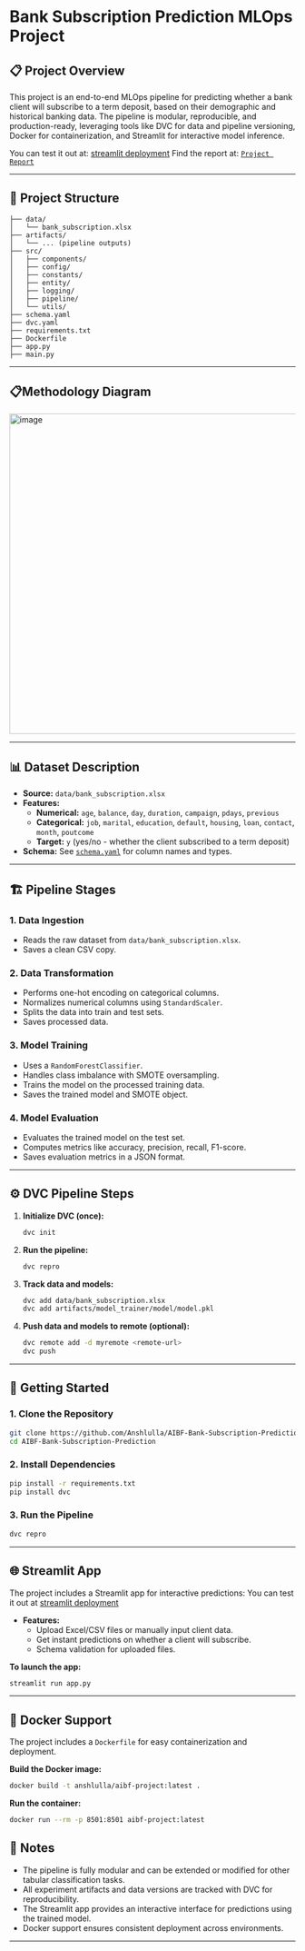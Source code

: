 # Bank Subscription Prediction MLOps Project

## 📋 Project Overview

This project is an end-to-end MLOps pipeline for predicting whether a bank client will subscribe to a term deposit, based on their demographic and historical banking data. The pipeline is modular, reproducible, and production-ready, leveraging tools like DVC for data and pipeline versioning, Docker for containerization, and Streamlit for interactive model inference.

You can test it out at: [streamlit deployment](https://ai-bank-subscription-prediction.streamlit.app/)
Find the report at: [`Project Report`](CA2_22070126013.pdf)

---

## 📁 Project Structure

```
├── data/
│   └── bank_subscription.xlsx
├── artifacts/
│   └── ... (pipeline outputs)
├── src/
│   ├── components/
│   ├── config/
│   ├── constants/
│   ├── entity/
│   ├── logging/
│   ├── pipeline/
│   └── utils/
├── schema.yaml
├── dvc.yaml
├── requirements.txt
├── Dockerfile
├── app.py
├── main.py
```

---

## 📋Methodology Diagram
<img width="759" height="564" alt="image" src="https://github.com/user-attachments/assets/4d7d01bb-8160-4dbd-93c6-987e88058ba4" />

---

## 📊 Dataset Description

- **Source:** `data/bank_subscription.xlsx`
- **Features:**
  - **Numerical:** `age`, `balance`, `day`, `duration`, `campaign`, `pdays`, `previous`
  - **Categorical:** `job`, `marital`, `education`, `default`, `housing`, `loan`, `contact`, `month`, `poutcome`
  - **Target:** `y` (yes/no - whether the client subscribed to a term deposit)
- **Schema:** See [`schema.yaml`](schema.yaml) for column names and types.

---

## 🏗️ Pipeline Stages

### 1. Data Ingestion
- Reads the raw dataset from `data/bank_subscription.xlsx`.
- Saves a clean CSV copy.

### 2. Data Transformation
- Performs one-hot encoding on categorical columns.
- Normalizes numerical columns using `StandardScaler`.
- Splits the data into train and test sets.
- Saves processed data.

### 3. Model Training
- Uses a `RandomForestClassifier`.
- Handles class imbalance with SMOTE oversampling.
- Trains the model on the processed training data.
- Saves the trained model and SMOTE object.

### 4. Model Evaluation
- Evaluates the trained model on the test set.
- Computes metrics like accuracy, precision, recall, F1-score.
- Saves evaluation metrics in a JSON format.

---

## ⚙️ DVC Pipeline Steps

1. **Initialize DVC (once):**
   ```bash
   dvc init
   ```

2. **Run the pipeline:**
   ```bash
   dvc repro
   ```

3. **Track data and models:**
   ```bash
   dvc add data/bank_subscription.xlsx
   dvc add artifacts/model_trainer/model/model.pkl
   ```

4. **Push data and models to remote (optional):**
   ```bash
   dvc remote add -d myremote <remote-url>
   dvc push
   ```

---

## 🚀 Getting Started

### 1. Clone the Repository

```bash
git clone https://github.com/Anshlulla/AIBF-Bank-Subscription-Prediction
cd AIBF-Bank-Subscription-Prediction
```

### 2. Install Dependencies

```bash
pip install -r requirements.txt
pip install dvc
```

### 3. Run the Pipeline

```bash
dvc repro
```

---

## 🌐 Streamlit App

The project includes a Streamlit app for interactive predictions:
You can test it out at [streamlit deployment](https://ai-bank-subscription-prediction.streamlit.app/)

- **Features:**
  - Upload Excel/CSV files or manually input client data.
  - Get instant predictions on whether a client will subscribe.
  - Schema validation for uploaded files.

**To launch the app:**
```bash
streamlit run app.py
```

---

## 🐳 Docker Support

The project includes a `Dockerfile` for easy containerization and deployment.

**Build the Docker image:**
```bash
docker build -t anshlulla/aibf-project:latest .
```

**Run the container:**
```bash
docker run --rm -p 8501:8501 aibf-project:latest
```

## 📝 Notes

- The pipeline is fully modular and can be extended or modified for other tabular classification tasks.
- All experiment artifacts and data versions are tracked with DVC for reproducibility.
- The Streamlit app provides an interactive interface for predictions using the trained model.
- Docker support ensures consistent deployment across environments.

---

